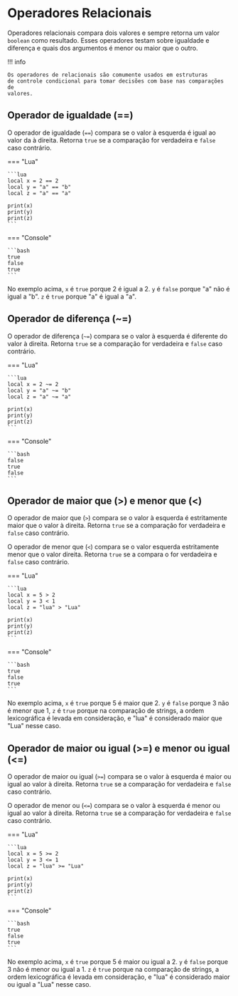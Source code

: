 # Operadores Relacionais

Operadores relacionais compara dois valores e sempre retorna um valor `boolean`
como resultado.
Esses operadores testam sobre igualdade e diferença e quais dos argumentos
é menor ou maior que o outro.

!!! info

    Os operadores de relacionais são comumente usados em estruturas
    de controle condicional para tomar decisões com base nas comparações de
    valores.

## Operador de igualdade (==)

O operador de igualdade (`==`) compara se o valor à esquerda é igual ao valor
da à direita. Retorna `true` se a comparação for verdadeira e `false` caso
contrário.

=== "Lua"

    ```lua
    local x = 2 == 2
    local y = "a" == "b"
    local z = "a" == "a"

    print(x)
    print(y)
    print(z)
    ```

=== "Console"

    ```bash
    true
    false
    true
    ```

No exemplo acima, `x` é `true` porque 2 é igual a 2. `y` é `false` porque "a"
não é igual a "b". `z` é `true` porque "a" é igual a "a".

## Operador de diferença (~=)

O operador de diferença (`~=`) compara se o valor à esquerda é diferente do
valor à direita. Retorna `true` se a comparação for verdadeira e `false` caso
contrário.

=== "Lua"

    ```lua
    local x = 2 ~= 2
    local y = "a" ~= "b"
    local z = "a" ~= "a"

    print(x)
    print(y)
    print(z)
    ```

=== "Console"

    ```bash
    false
    true
    false
    ```

## Operador de maior que (>) e menor que (<)

O operador de maior que (`>`) compara se o valor à esquerda é estritamente maior
que o valor à direita. Retorna `true` se a comparação for verdadeira e `false`
caso contrário.

O operador de menor que (`<`) compara se o valor esquerda estritamente menor
que o valor direita. Retorna `true` se a compara o for verdadeira e `false`
caso contrário.

=== "Lua"

    ```lua
    local x = 5 > 2
    local y = 3 < 1
    local z = "lua" > "Lua"

    print(x)
    print(y)
    print(z)
    ```

=== "Console"

    ```bash
    true
    false
    true
    ```

No exemplo acima, `x` é `true` porque 5 é maior que 2. `y` é `false` porque 3
não é menor que 1, `z` é `true` porque na comparação de strings, a ordem
lexicográfica é levada em consideração, e "lua" é considerado maior que "Lua"
nesse caso.

## Operador de maior ou igual (>=) e menor ou igual (<=)

O operador de maior ou igual (`>=`) compara se o valor à esquerda é maior ou
igual ao valor à direita. Retorna `true` se a comparação for verdadeira e `false`
caso contrário.

O operador de menor ou (`<=`) compara se o valor à esquerda é menor ou igual ao
valor à direita. Retorna `true` se a comparação for verdadeira e `false` caso
contrário.

=== "Lua"

    ```lua
    local x = 5 >= 2
    local y = 3 <= 1
    local z = "lua" >= "Lua"

    print(x)
    print(y)
    print(z)
    ```

=== "Console"

    ```bash
    true
    false
    true
    ```

No exemplo acima, `x` é `true` porque 5 é maior ou igual a 2. `y` é `false`
porque 3 não é menor ou igual a 1. `z` é `true` porque na comparação de
strings, a ordem lexicográfica é levada em consideração, e "lua" é
considerado maior ou igual a "Lua" nesse caso.
